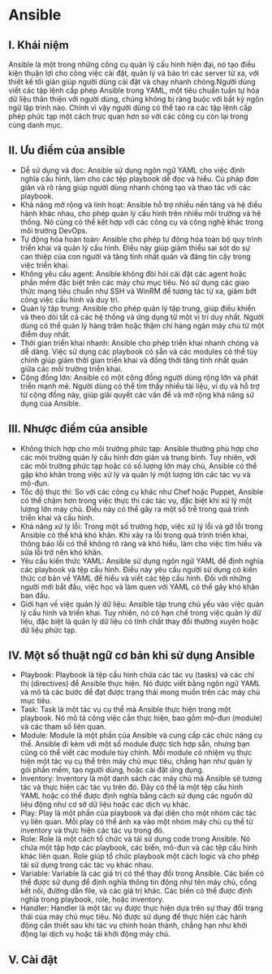 # Ansible
## I. Khái niệm
Ansible là một trong những công cụ quản lý cấu hình hiện đại, nó tạo điều kiện thuận lợi cho công việc cài đặt, quản lý và bảo trì các server từ xa, với thiết kế tối giản giúp người dùng cài đặt và chạy nhanh chóng.Người dùng viết các tập lệnh cấp phép Ansible trong YAML, một tiêu chuẩn tuần tự hóa dữ liệu thân thiện với người dùng, chúng không bị ràng buộc với bất kỳ ngôn ngữ lập trình nào. Chính vì vậy người dùng có thể tạo ra các tập lệnh cấp phép phức tạp một cách trực quan hơn so với các công cụ còn lại trong cùng danh mục.
## II. Ưu điểm của ansible
- Dễ sử dụng và đọc: Ansible sử dụng ngôn ngữ YAML cho việc định nghĩa cấu hình, làm cho các tệp playbook dễ đọc và hiểu. Cú pháp đơn giản và rõ ràng giúp người dùng nhanh chóng tạo và thao tác với các playbook.
- Khả năng mở rộng và linh hoạt: Ansible hỗ trợ nhiều nền tảng và hệ điều hành khác nhau, cho phép quản lý cấu hình trên nhiều môi trường và hệ thống. Nó cũng có thể kết hợp với các công cụ và công nghệ khác trong môi trường DevOps.
- Tự động hóa hoàn toàn: Ansible cho phép tự động hóa toàn bộ quy trình triển khai và quản lý cấu hình. Điều này giúp giảm thiểu sai sót do sự can thiệp của con người và tăng tính nhất quán và đáng tin cậy trong việc triển khai.
- Không yêu cầu agent: Ansible không đòi hỏi cài đặt các agent hoặc phần mềm đặc biệt trên các máy chủ mục tiêu. Nó sử dụng các giao thức mạng tiêu chuẩn như SSH và WinRM để tương tác từ xa, giảm bớt công việc cấu hình và duy trì.
- Quản lý tập trung: Ansible cho phép quản lý tập trung, giúp điều khiển và theo dõi tất cả các hệ thống và ứng dụng từ một vị trí duy nhất. Người dùng có thể quản lý hàng trăm hoặc thậm chí hàng ngàn máy chủ từ một điểm duy nhất.
- Thời gian triển khai nhanh: Ansible cho phép triển khai nhanh chóng và dễ dàng. Việc sử dụng các playbook có sẵn và các modules có thể tùy chỉnh giúp giảm thời gian triển khai và đồng thời tăng tính nhất quán giữa các môi trường triển khai.
- Cộng đồng lớn: Ansible có một cộng đồng người dùng rộng lớn và phát triển mạnh mẽ. Người dùng có thể tìm thấy nhiều tài liệu, ví dụ và hỗ trợ từ cộng đồng này, giúp giải quyết các vấn đề và mở rộng khả năng sử dụng của Ansible.
## III. Nhược điểm của ansible
- Không thích hợp cho môi trường phức tạp: Ansible thường phù hợp cho các môi trường quản lý cấu hình đơn giản và trung bình. Tuy nhiên, với các môi trường phức tạp hoặc có số lượng lớn máy chủ, Ansible có thể gặp khó khăn trong việc xử lý và quản lý một lượng lớn các tác vụ và mô-đun.
- Tốc độ thực thi: So với các công cụ khác như Chef hoặc Puppet, Ansible có thể chậm hơn trong việc thực thi các tác vụ, đặc biệt khi xử lý một lượng lớn máy chủ. Điều này có thể gây ra một số trễ trong quá trình triển khai và cấu hình.
- Khả năng xử lý lỗi: Trong một số trường hợp, việc xử lý lỗi và gỡ lỗi trong Ansible có thể khá khó khăn. Khi xảy ra lỗi trong quá trình triển khai, thông báo lỗi có thể không rõ ràng và khó hiểu, làm cho việc tìm hiểu và sửa lỗi trở nên khó khăn.
- Yêu cầu kiến thức YAML: Ansible sử dụng ngôn ngữ YAML để định nghĩa các playbook và tệp cấu hình. Điều này yêu cầu người sử dụng có kiến thức cơ bản về YAML để hiểu và viết các tệp cấu hình. Đối với những người mới bắt đầu, việc học và làm quen với YAML có thể gây khó khăn ban đầu.
- Giới hạn về việc quản lý dữ liệu: Ansible tập trung chủ yếu vào việc quản lý cấu hình và triển khai. Tuy nhiên, nó có hạn chế trong việc quản lý dữ liệu, đặc biệt là quản lý dữ liệu có tính chất thay đổi thường xuyên hoặc dữ liệu phức tạp.
## IV. Một số thuật ngữ cơ bản khi sử dụng Ansible
- Playbook: Playbook là tệp cấu hình chứa các tác vụ (tasks) và các chỉ thị (directives) để Ansible thực hiện. Nó được viết bằng ngôn ngữ YAML và mô tả các bước để đạt được trạng thái mong muốn trên các máy chủ mục tiêu.
- Task: Task là một tác vụ cụ thể mà Ansible thực hiện trong một playbook. Nó mô tả công việc cần thực hiện, bao gồm mô-đun (module) và các tham số liên quan.
- Module: Module là một phần của Ansible và cung cấp các chức năng cụ thể. Ansible đi kèm với một số module được tích hợp sẵn, nhưng bạn cũng có thể viết các module tùy chỉnh. Mỗi module có nhiệm vụ thực hiện một tác vụ cụ thể trên máy chủ mục tiêu, chẳng hạn như quản lý gói phần mềm, tạo người dùng, hoặc cài đặt ứng dụng.
- Inventory: Inventory là một danh sách các máy chủ mà Ansible sẽ tương tác và thực hiện các tác vụ trên đó. Đây có thể là một tệp cấu hình YAML hoặc có thể được định nghĩa bằng cách sử dụng các nguồn dữ liệu động như cơ sở dữ liệu hoặc các dịch vụ khác.
- Play: Play là một phần của playbook và đại diện cho một nhóm các tác vụ liên quan. Mỗi play có thể ánh xạ vào một nhóm máy chủ cụ thể từ inventory và thực hiện các tác vụ trong đó.
- Role: Role là một cách tổ chức và tái sử dụng code trong Ansible. Nó chứa một tập hợp các playbook, các biến, mô-đun và các tệp cấu hình khác liên quan. Role giúp tổ chức playbook một cách logic và cho phép tái sử dụng trong các tác vụ khác nhau.
- Variable: Variable là các giá trị có thể thay đổi trong Ansible. Các biến có thể được sử dụng để định nghĩa thông tin động như tên máy chủ, cổng kết nối, đường dẫn file, và các giá trị khác. Các biến có thể được định nghĩa trong playbook, role, hoặc inventory.
- Handler: Handler là một tác vụ được thực hiện dựa trên sự thay đổi trạng thái của máy chủ mục tiêu. Nó được sử dụng để thực hiện các hành động cần thiết sau khi tác vụ chính hoàn thành, chẳng hạn như khởi động lại dịch vụ hoặc tái khởi động máy chủ.
## V. Cài đặt
